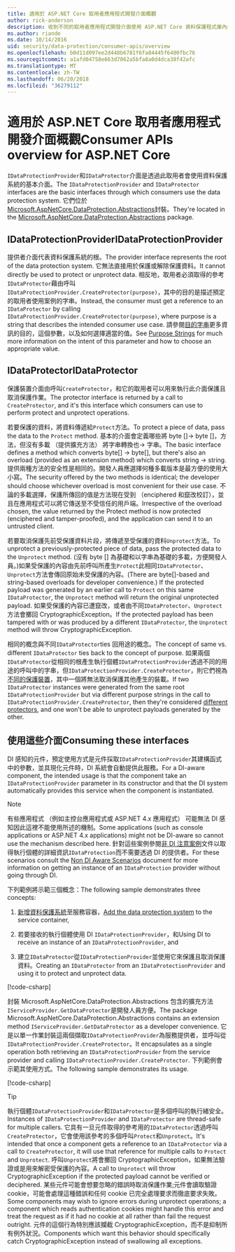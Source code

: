 ```yaml
---
title: 適用於 ASP.NET Core 取用者應用程式開發介面概觀
author: rick-anderson
description: 收到不同的取用者應用程式開發介面使用 ASP.NET Core 資料保護程式庫內的簡短概觀。
ms.author: riande
ms.date: 10/14/2016
uid: security/data-protection/consumer-apis/overview
ms.openlocfilehash: b0d11d097ee2d448b6781f6fa84445f6400fbc76
ms.sourcegitcommit: a1afd04758e663d7062a5bfa8a0d4dca38f42afc
ms.translationtype: MT
ms.contentlocale: zh-TW
ms.lasthandoff: 06/20/2018
ms.locfileid: "36279112"
---
```

# <a name="consumer-apis-overview-for-aspnet-core"></a><span data-ttu-id="898b3-103">適用於 ASP.NET Core 取用者應用程式開發介面概觀</span><span class="sxs-lookup"><span data-stu-id="898b3-103">Consumer APIs overview for ASP.NET Core</span></span>

<span data-ttu-id="898b3-104">`IDataProtectionProvider`和`IDataProtector`介面是透過此取用者會使用資料保護系統的基本介面。</span><span class="sxs-lookup"><span data-stu-id="898b3-104">The `IDataProtectionProvider` and `IDataProtector` interfaces are the basic interfaces through which consumers use the data protection system.</span></span> <span data-ttu-id="898b3-105">它們位於[Microsoft.AspNetCore.DataProtection.Abstractions](https://www.nuget.org/packages/Microsoft.AspNetCore.DataProtection.Abstractions/)封裝。</span><span class="sxs-lookup"><span data-stu-id="898b3-105">They're located in the [Microsoft.AspNetCore.DataProtection.Abstractions](https://www.nuget.org/packages/Microsoft.AspNetCore.DataProtection.Abstractions/) package.</span></span>

## <a name="idataprotectionprovider"></a><span data-ttu-id="898b3-106">IDataProtectionProvider</span><span class="sxs-lookup"><span data-stu-id="898b3-106">IDataProtectionProvider</span></span>

<span data-ttu-id="898b3-107">提供者介面代表資料保護系統的根。</span><span class="sxs-lookup"><span data-stu-id="898b3-107">The provider interface represents the root of the data protection system.</span></span> <span data-ttu-id="898b3-108">它無法直接用於保護或解除保護資料。</span><span class="sxs-lookup"><span data-stu-id="898b3-108">It cannot directly be used to protect or unprotect data.</span></span> <span data-ttu-id="898b3-109">相反地，取用者必須取得的參考`IDataProtector`藉由呼叫`IDataProtectionProvider.CreateProtector(purpose)`，其中的目的是描述預定的取用者使用案例的字串。</span><span class="sxs-lookup"><span data-stu-id="898b3-109">Instead, the consumer must get a reference to an `IDataProtector` by calling `IDataProtectionProvider.CreateProtector(purpose)`, where purpose is a string that describes the intended consumer use case.</span></span> <span data-ttu-id="898b3-110">請參閱[目的字串](xref:security/data-protection/consumer-apis/purpose-strings)更多資訊的目的，這個參數，以及如何選擇適當的值。</span><span class="sxs-lookup"><span data-stu-id="898b3-110">See [Purpose Strings](xref:security/data-protection/consumer-apis/purpose-strings) for much more information on the intent of this parameter and how to choose an appropriate value.</span></span>

## <a name="idataprotector"></a><span data-ttu-id="898b3-111">IDataProtector</span><span class="sxs-lookup"><span data-stu-id="898b3-111">IDataProtector</span></span>

<span data-ttu-id="898b3-112">保護裝置介面由呼叫`CreateProtector`，和它的取用者可以用來執行此介面保護且取消保護作業。</span><span class="sxs-lookup"><span data-stu-id="898b3-112">The protector interface is returned by a call to `CreateProtector`, and it's this interface which consumers can use to perform protect and unprotect operations.</span></span>

<span data-ttu-id="898b3-113">若要保護的資料，將資料傳遞給`Protect`方法。</span><span class="sxs-lookup"><span data-stu-id="898b3-113">To protect a piece of data, pass the data to the `Protect` method.</span></span> <span data-ttu-id="898b3-114">基本的介面會定義哪些將 byte []-> byte []，方法，但沒有多載 （提供擴充方法） 將字串轉換也-> 字串。</span><span class="sxs-lookup"><span data-stu-id="898b3-114">The basic interface defines a method which converts byte[] -> byte[], but there's also an overload (provided as an extension method) which converts string -> string.</span></span> <span data-ttu-id="898b3-115">提供兩種方法的安全性是相同的。開發人員應選擇何種多載版本是最方便的使用大小寫。</span><span class="sxs-lookup"><span data-stu-id="898b3-115">The security offered by the two methods is identical; the developer should choose whichever overload is most convenient for their use case.</span></span> <span data-ttu-id="898b3-116">不論的多載選擇，保護所傳回的值是方法現在受到 （enciphered 和竄改校訂），並且在應用程式可以將它傳送至不受信任的用戶端。</span><span class="sxs-lookup"><span data-stu-id="898b3-116">Irrespective of the overload chosen, the value returned by the Protect method is now protected (enciphered and tamper-proofed), and the application can send it to an untrusted client.</span></span>

<span data-ttu-id="898b3-117">若要取消保護先前受保護資料片段，將傳遞至受保護的資料`Unprotect`方法。</span><span class="sxs-lookup"><span data-stu-id="898b3-117">To unprotect a previously-protected piece of data, pass the protected data to the `Unprotect` method.</span></span> <span data-ttu-id="898b3-118">(沒有 byte [] 為基礎和以字串為基礎的多載，方便開發人員。)如果受保護的內容由先前呼叫所產生`Protect`此相同`IDataProtector`、`Unprotect`方法會傳回原始未受保護的內容。</span><span class="sxs-lookup"><span data-stu-id="898b3-118">(There are byte[]-based and string-based overloads for developer convenience.) If the protected payload was generated by an earlier call to `Protect` on this same `IDataProtector`, the `Unprotect` method will return the original unprotected payload.</span></span> <span data-ttu-id="898b3-119">如果受保護的內容已遭竄改，或者由不同`IDataProtector`、`Unprotect`方法會擲回 CryptographicException。</span><span class="sxs-lookup"><span data-stu-id="898b3-119">If the protected payload has been tampered with or was produced by a different `IDataProtector`, the `Unprotect` method will throw CryptographicException.</span></span>

<span data-ttu-id="898b3-120">相同的概念與不同`IDataProtector`ties 回用途的概念。</span><span class="sxs-lookup"><span data-stu-id="898b3-120">The concept of same vs. different `IDataProtector` ties back to the concept of purpose.</span></span> <span data-ttu-id="898b3-121">如果兩個`IDataProtector`從相同的根產生執行個體`IDataProtectionProvider`透過不同的用途的呼叫中的字串，但`IDataProtectionProvider.CreateProtector`，則它們視為[不同的保護裝置](xref:security/data-protection/consumer-apis/purpose-strings)，其中一個將無法取消保護其他產生的裝載。</span><span class="sxs-lookup"><span data-stu-id="898b3-121">If two `IDataProtector` instances were generated from the same root `IDataProtectionProvider` but via different purpose strings in the call to `IDataProtectionProvider.CreateProtector`, then they're considered [different protectors](xref:security/data-protection/consumer-apis/purpose-strings), and one won't be able to unprotect payloads generated by the other.</span></span>

## <a name="consuming-these-interfaces"></a><span data-ttu-id="898b3-122">使用這些介面</span><span class="sxs-lookup"><span data-stu-id="898b3-122">Consuming these interfaces</span></span>

<span data-ttu-id="898b3-123">DI 感知的元件，預定使用方式是元件採取`IDataProtectionProvider`其建構函式中的參數，並具現化元件時，DI 系統會自動提供此服務。</span><span class="sxs-lookup"><span data-stu-id="898b3-123">For a DI-aware component, the intended usage is that the component take an `IDataProtectionProvider` parameter in its constructor and that the DI system automatically provides this service when the component is instantiated.</span></span>

> [!NOTE]
> <span data-ttu-id="898b3-124">有些應用程式 （例如主控台應用程式或 ASP.NET 4.x 應用程式） 可能無法 DI 感知因此這裡不能使用所述的機制。</span><span class="sxs-lookup"><span data-stu-id="898b3-124">Some applications (such as console applications or ASP.NET 4.x applications) might not be DI-aware so cannot use the mechanism described here.</span></span> <span data-ttu-id="898b3-125">針對這些案例參閱[非 DI 注意案例](xref:security/data-protection/configuration/non-di-scenarios)文件以取得執行個體的詳細資訊`IDataProtection`而不需要透過 DI 的提供者。</span><span class="sxs-lookup"><span data-stu-id="898b3-125">For these scenarios consult the [Non DI Aware Scenarios](xref:security/data-protection/configuration/non-di-scenarios) document for more information on getting an instance of an `IDataProtection` provider without going through DI.</span></span>

<span data-ttu-id="898b3-126">下列範例將示範三個概念：</span><span class="sxs-lookup"><span data-stu-id="898b3-126">The following sample demonstrates three concepts:</span></span>

1. <span data-ttu-id="898b3-127">[新增資料保護系統](xref:security/data-protection/configuration/overview)至服務容器，</span><span class="sxs-lookup"><span data-stu-id="898b3-127">[Add the data protection system](xref:security/data-protection/configuration/overview) to the service container,</span></span>

2. <span data-ttu-id="898b3-128">若要接收的執行個體使用 DI `IDataProtectionProvider`，和</span><span class="sxs-lookup"><span data-stu-id="898b3-128">Using DI to receive an instance of an `IDataProtectionProvider`, and</span></span>

3. <span data-ttu-id="898b3-129">建立`IDataProtector`從`IDataProtectionProvider`並使用它來保護且取消保護資料。</span><span class="sxs-lookup"><span data-stu-id="898b3-129">Creating an `IDataProtector` from an `IDataProtectionProvider` and using it to protect and unprotect data.</span></span>

[!code-csharp[](../using-data-protection/samples/protectunprotect.cs?highlight=26,34,35,36,37,38,39,40)]

<span data-ttu-id="898b3-130">封裝 Microsoft.AspNetCore.DataProtection.Abstractions 包含的擴充方法`IServiceProvider.GetDataProtector`是開發人員方便。</span><span class="sxs-lookup"><span data-stu-id="898b3-130">The package Microsoft.AspNetCore.DataProtection.Abstractions contains an extension method `IServiceProvider.GetDataProtector` as a developer convenience.</span></span> <span data-ttu-id="898b3-131">它是以單一作業封裝這兩個擷取`IDataProtectionProvider`為服務提供者，並呼叫從`IDataProtectionProvider.CreateProtector`。</span><span class="sxs-lookup"><span data-stu-id="898b3-131">It encapsulates as a single operation both retrieving an `IDataProtectionProvider` from the service provider and calling `IDataProtectionProvider.CreateProtector`.</span></span> <span data-ttu-id="898b3-132">下列範例會示範其使用方式。</span><span class="sxs-lookup"><span data-stu-id="898b3-132">The following sample demonstrates its usage.</span></span>

[!code-csharp[](./overview/samples/getdataprotector.cs?highlight=15)]

>[!TIP]
> <span data-ttu-id="898b3-133">執行個體`IDataProtectionProvider`和`IDataProtector`是多個呼叫的執行緒安全。</span><span class="sxs-lookup"><span data-stu-id="898b3-133">Instances of `IDataProtectionProvider` and `IDataProtector` are thread-safe for multiple callers.</span></span> <span data-ttu-id="898b3-134">它具有一旦元件取得的參考用的`IDataProtector`透過呼叫`CreateProtector`，它會使用該參考的多個呼叫`Protect`和`Unprotect`。</span><span class="sxs-lookup"><span data-stu-id="898b3-134">It's intended that once a component gets a reference to an `IDataProtector` via a call to `CreateProtector`, it will use that reference for multiple calls to `Protect` and `Unprotect`.</span></span> <span data-ttu-id="898b3-135">呼叫`Unprotect`將會擲回 CryptographicException，如果無法驗證或是用來解密受保護的內容。</span><span class="sxs-lookup"><span data-stu-id="898b3-135">A call to `Unprotect` will throw CryptographicException if the protected payload cannot be verified or deciphered.</span></span> <span data-ttu-id="898b3-136">某些元件可能會想要忽略的錯誤時取消保護作業;元件會讀取驗證 cookie，可能會處理這種錯誤和任何 cookie 已完全處理要求而徹底要求失敗。</span><span class="sxs-lookup"><span data-stu-id="898b3-136">Some components may wish to ignore errors during unprotect operations; a component which reads authentication cookies might handle this error and treat the request as if it had no cookie at all rather than fail the request outright.</span></span> <span data-ttu-id="898b3-137">元件的這個行為特別應該攔截 CryptographicException，而不是抑制所有例外狀況。</span><span class="sxs-lookup"><span data-stu-id="898b3-137">Components which want this behavior should specifically catch CryptographicException instead of swallowing all exceptions.</span></span>

